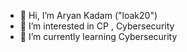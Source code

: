 - 👋 Hi, I’m Aryan Kadam ("loak20")
- 👀 I’m interested in CP , Cybersecurity
- 🌱 I’m currently learning Cybersecurity
  


<!---
loak20/loak20 is a ✨ special ✨ repository because its `README.md` (this file) appears on your GitHub profile.
You can click the Preview link to take a look at your changes.
--->
